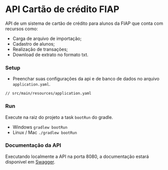 # API Cartão de crédito FIAP

API de um sistema de cartão de crédito para alunos da FIAP que conta com recursos como:
- Carga de arquivo de importação;
- Cadastro de alunos;
- Realização de transações;
- Download de extrato no formato txt.

### Setup

- Preenchar suas configurações da api e de banco de dados no arquivo `application.yaml`.
```text
// src/main/resources/application.yaml
```
### Run
Execute na raiz do projeto a task `bootRun` do gradle.

- Windows
  `gradlew bootRun`
- Linux / Mac
  `./gradlew bootRun`


### Documentação da API
Executando localmente a API na porta 8080, a documentação estará disponivel em [Swagger](http://localhost:8080/api/swagger-ui.html).
